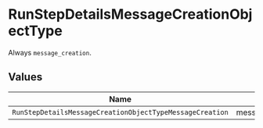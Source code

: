 # RunStepDetailsMessageCreationObjectType

Always `message_creation`.


## Values

| Name                                                     | Value                                                    |
| -------------------------------------------------------- | -------------------------------------------------------- |
| `RunStepDetailsMessageCreationObjectTypeMessageCreation` | message_creation                                         |
